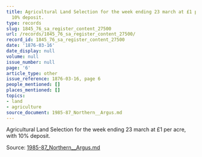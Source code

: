 ```yaml
---
title: Agricultural Land Selection for the week ending 23 march at £1 per acre, with
  10% deposit.
type: records
slug: 1845_76_sa_register_content_27500
url: /records/1845_76_sa_register_content_27500/
record_id: 1845_76_sa_register_content_27500
date: '1876-03-16'
date_display: null
volume: null
issue_number: null
page: '6'
article_type: other
issue_reference: 1876-03-16, page 6
people_mentioned: []
places_mentioned: []
topics:
- land
- agriculture
source_document: 1985-87_Northern__Argus.md
---
```


Agricultural Land Selection for the week ending 23 march at £1 per acre, with 10% deposit.

Source: [1985-87_Northern__Argus.md](/downloads/markdown/1985-87_Northern__Argus.md)
